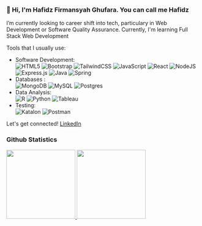 ### 👋 Hi, I'm Hafidz Firmansyah Ghufara. You can call me Hafidz
 
I’m currently looking to career shift into tech, particulary in Web Development or Software Quality Assurance.
Currently, I'm learning Full Stack Web Development

Tools that I usually use:  
- Software Development: <br>
![HTML5](https://img.shields.io/badge/html5-%23E34F26.svg?style=for-the-badge&logo=html5&logoColor=white) ![Bootstrap](https://img.shields.io/badge/bootstrap-%23563D7C.svg?style=for-the-badge&logo=bootstrap&logoColor=white) ![TailwindCSS](https://img.shields.io/badge/tailwindcss-%2338B2AC.svg?style=for-the-badge&logo=tailwind-css&logoColor=white) ![JavaScript](https://img.shields.io/badge/javascript-%23323330.svg?style=for-the-badge&logo=javascript&logoColor=%23F7DF1E) ![React](https://img.shields.io/badge/react-%2320232a.svg?style=for-the-badge&logo=react&logoColor=%2361DAFB) ![NodeJS](https://img.shields.io/badge/node.js-6DA55F?style=for-the-badge&logo=node.js&logoColor=white) ![Express.js](https://img.shields.io/badge/express.js-%23404d59.svg?style=for-the-badge&logo=express&logoColor=%2361DAFB) ![Java](https://img.shields.io/badge/java-%23ED8B00.svg?style=for-the-badge&logo=java&logoColor=white) ![Spring](https://img.shields.io/badge/spring-%236DB33F.svg?style=for-the-badge&logo=spring&logoColor=white)
- Databases : <br> 
![MongoDB](https://img.shields.io/badge/MongoDB-%234ea94b.svg?style=for-the-badge&logo=mongodb&logoColor=white) ![MySQL](https://img.shields.io/badge/mysql-%2300f.svg?style=for-the-badge&logo=mysql&logoColor=white) ![Postgres](https://img.shields.io/badge/postgres-%23316192.svg?style=for-the-badge&logo=postgresql&logoColor=white)
- Data Analysis: <br>
![R](https://img.shields.io/badge/r-%23276DC3.svg?style=for-the-badge&logo=r&logoColor=white) ![Python](https://img.shields.io/badge/python-3670A0?style=for-the-badge&logo=python&logoColor=ffdd54) ![Tableau](https://img.shields.io/badge/Tableau-E97627?style=for-the-badge&logo=Tableau&logoColor=white)
- Testing: <br>
![Katalon](https://katalon.com/hs-fs/hubfs/raw_assets/public/Katalon_December2021/images/logo_katalon_text_black.png?width=180&name=logo_katalon_text_black.png) ![Postman](https://img.shields.io/badge/Postman-FF6C37?style=for-the-badge&logo=postman&logoColor=white)

Let's get connected! 
[LinkedIn](https://www.linkedin.com/in/hafidzfg/)

### Github Statistics
<p align="left">
<a href="https://github.com/hafidzfg">
  <img height="180em" src="https://github-readme-stats-eight-theta.vercel.app/api?username=hafidzfg&show_icons=true&theme=algolia&include_all_commits=true&count_private=true"/>
  <img height="180em" src="https://github-readme-stats-eight-theta.vercel.app/api/top-langs/?username=hafidzfg&layout=compact&langs_count=8&theme=algolia"/>
</a>
</p>
